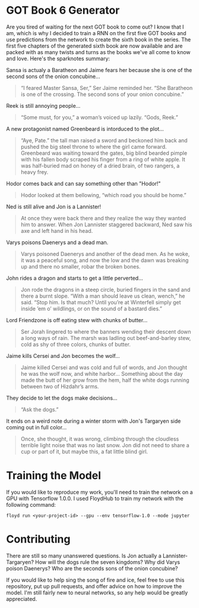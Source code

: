 # GOT Book 6 Generator

Are you tired of waiting for the next GOT book to come out? I know that I am, which is why I decided to train a RNN on the first five GOT books and use predictions from the network to create the sixth book in the series. The first five chapters of the generated sixth book are now available and are packed with as many twists and turns as the books we've all come to know and love. Here's the sparknotes summary:

Sansa is actualy a Baratheon and Jaime fears her because she is one of the second sons of the onion concubine...
> “I feared Master Sansa, Ser,” Ser Jaime reminded her. “She Baratheon is one of the crossing. The second sons of your onion concubine.”

Reek is still annoying people...
> “Some must, for you,” a woman’s voiced up lazily. “Gods, Reek.”

A new protagonist named Greenbeard is intorduced to the plot...
> “Aye, Pate.” the tall man raised a sword and beckoned him back and pushed the big steel throne to where the girl came forward. Greenbeard was waiting toward the gates, big blind bearded pimple with his fallen body scraped his finger from a ring of white apple. It was half-buried mad on honey of a dried brain, of two rangers, a heavy frey.

Hodor comes back and can say something other than "Hodor!"
> Hodor looked at them bellowing, “which road you should be home.”

Ned is still alive and Jon is a Lannister!
> At once they were back there and they realize the way they wanted him to answer. When Jon Lannister staggered backward, Ned saw his axe and left hand in his head.

Varys poisons Daenerys and a dead man.
> Varys poisoned Daenerys and another of the dead men. As he woke, it was a peaceful song, and now the low and the dawn was breaking up and there no smaller, robar the broken bones.

John rides a dragon and starts to get a little perverted...
> Jon rode the dragons in a steep circle, buried fingers in the sand and there a burnt slope. “With a man should leave us clean, wench,” he said. “Stop him. Is that much? Until you’re at Winterfell simply get inside ’em o’ wildlings, or on the sound of a bastard dies.”

Lord Friendzone is off eating stew with chunks of butter...
> Ser Jorah lingered to where the banners wending their descent down a long ways of rain. The marsh was ladling out beef-and-barley stew, cold as shy of three colors, chunks of butter.

Jaime kills Cersei and Jon becomes the wolf...
> Jaime killed Cersei and was cold and full of words, and Jon thought he was the wolf now, and white harbor... Something about the day made the butt of her grow from the hem, half the white dogs running between two of Hizdahr’s arms.

They decide to let the dogs make decisions...
> “Ask the dogs.”

It ends on a weird note during a winter storm with Jon's Targaryen side coming out in full color... 
> Once, she thought, it was wrong, climbing through the cloudless terrible light noise that was no last snow. Jon did not need to share a cup or part of it, but maybe this, a fat little blind girl.

# Training the Model

If you would like to reproduce my work, you'll need to train the network on a GPU with Tensorflow 1.0.0. I used FloydHub to train my network with the following command:

```
floyd run <your-project-id> --gpu --env tensorflow-1.0 --mode jupyter
```

# Contributing

There are still so many unanswered questions. Is Jon actually a Lannister-Targaryen? How will the dogs rule the seven kingdoms? Why did Varys poison Daenerys? Who are the seconds sons of the onion concubine? 

If you would like to help sing the song of fire and ice, feel free to use this repository, put up pull requests, and offer advice on how to improve the model. I'm still fairly new to neural networks, so any help would be greatly appreciated.
